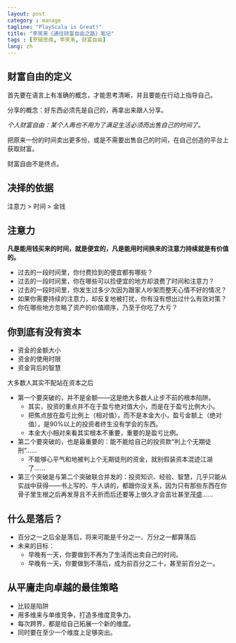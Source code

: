 ```yaml
---
layout: post
category : manage
tagline: "PlayScala is Great!"
title: "李笑来《通往财富自由之路》笔记"
tags : [罗辑思维, 李笑来, 财富自由]
lang: zh
---
```


## 财富自由的定义

首先要在语言上有准确的概念，才能思考清晰，并且要能在行动上指导自己。

分享的概念：好东西必须先是自己的，再拿出来跟人分享。

*个人财富自由：某个人再也不用为了满足生活必须而出售自己的时间了。*

把原来一份的时间卖出更多份，或是不需要出售自己的时间，在自己创造的平台上获取财富。

财富自由不是终点。

## 决择的依据

注意力 > 时间 > 金钱

## 注意力

**凡是能用钱买来的时间，就是便宜的，凡是能用时间换来的注意力持续就是有价值的。**

- 过去的一段时间里，你付费捡到的便宜都有哪些？
- 过去的一段时间里，你在哪些可以捡便宜的地方却浪费了时间和注意力？
- 过去的一段时间里，你发生过多少次因为跟家人吵架而整天心情不好的情况？
- 如果你需要持续的注意力，却反复地被打扰，你有没有想出过什么有效对策？
- 你在哪些地方忽略了资产的价值顺序，乃至于你吃了大亏？

## 你到底有没有资本

- 资金的金额大小
- 资金的使用时限
- 资金背后的智慧

大多数人其实不配站在资本之后

- 第一个要突破的，并不是金额——这是绝大多数人止步不前的根本陷阱。
  - 其实，投资的重点并不在于盈亏绝对值大小，而是在于盈亏比例大小。
  - 把焦点放在盈亏比例上（相对值），而不是本金大小，盈亏金额上（绝对值），是90%以上的投资者终生没有学会的东西。
  - 本金大小相对来看其实根本不重要，重要的是盈亏比例。
- 第二个要突破的，也是最重要的：能不能给自己的投资款“判上个无期徒刑”……
  - 不能够心平气和地被判上个无期徒刑的资金，就别假装资本混迹江湖了……
- 第三个突破是与第二个突破联合并发的：投资知识、经验、智慧，几乎只能从实战中获得——书上写的、牛人讲的，都跟你没关系，因为只有那些东西在你骨子里生根之后再发芽且不夭折而后还要等上很久才会茁壮甚至茂盛……

## 什么是落后？

- 百分之一之后全是落后，将来可能是千分之一、万分之一都算落后
- 未来的目标：
  - 早晚有一天，你要做到不再为了生活而出卖自己的时间。
  - 早晚有一天，你要做到不落后，成为前百分之二十，甚至前百分之一。


## 从平庸走向卓越的最佳策略

- 比较是陷阱
- 用多维来与单维竞争，打造多维度竞争力。
- 每次跨界，都是给自己拓展一个新的维度。
- 同时要在至少一个维度上足够突出。
